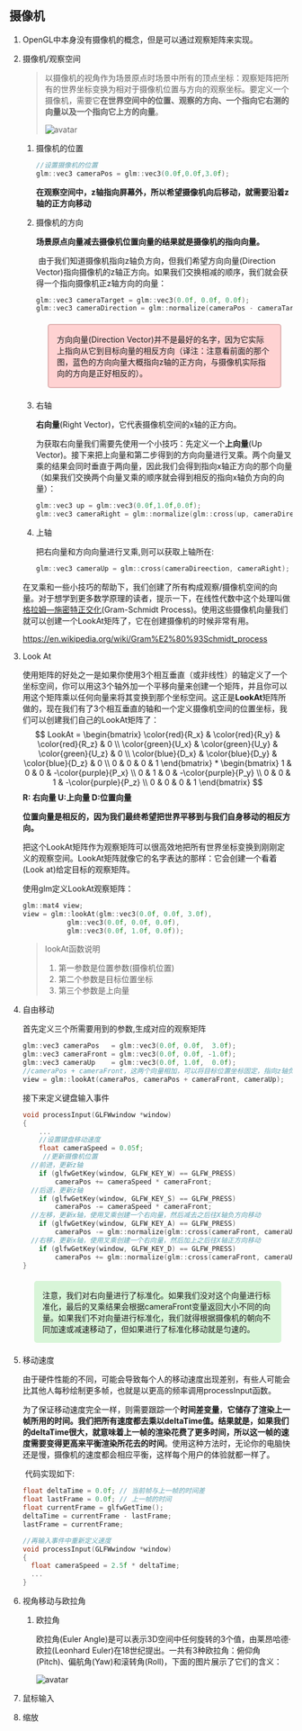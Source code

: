 ## 摄像机

1. OpenGL中本身没有摄像机的概念，但是可以通过观察矩阵来实现。

2. 摄像机/观察空间

   > 以摄像机的视角作为场景原点时场景中所有的顶点坐标：观察矩阵把所有的世界坐标变换为相对于摄像机位置与方向的观察坐标。要定义一个摄像机，需要它**在世界空间中的位置、观察的方向、一个指向它右测的向量以及一个指向它上方的向量**。
   >
   > ![avatar](https://learnopengl-cn.github.io/img/01/09/camera_axes.png)

   1. 摄像机的位置

      ```c++
      //设置摄像机的位置
      glm::vec3 cameraPos = glm::vec3(0.0f,0.0f,3.0f);
      ```

      **在观察空间中，z轴指向屏幕外，所以希望摄像机向后移动，就需要沿着z轴的正方向移动**

   2. 摄像机的方向

      **场景原点向量减去摄像机位置向量的结果就是摄像机的指向向量。**

      ​		由于我们知道摄像机指向z轴负方向，但我们希望方向向量(Direction Vector)指向摄像机的z轴正方向。如果我们交换相减的顺序，我们就会获得一个指向摄像机正z轴方向的向量：

      ```c++
      glm::vec3 cameraTarget = glm::vec3(0.0f, 0.0f, 0.0f);
      glm::vec3 cameraDirection = glm::normalize(cameraPos - cameraTarget);
      ```

      <div style="background-color:#FFD2D2;border: 2px solid #E0B3B3;border-radius:5px;padding:15px;margin:20px">方向向量(Direction Vector)并不是最好的名字，因为它实际上指向从它到目标向量的相反方向（译注：注意看前面的那个图，蓝色的方向向量大概指向z轴的正方向，与摄像机实际指向的方向是正好相反的）。</div>

   3. 右轴

      **右向量**(Right Vector)，它代表摄像机空间的x轴的正方向。

      ​		为获取右向量我们需要先使用一个小技巧：先定义一个**上向量**(Up Vector)。接下来把上向量和第二步得到的方向向量进行叉乘。两个向量叉乘的结果会同时垂直于两向量，因此我们会得到指向x轴正方向的那个向量（如果我们交换两个向量叉乘的顺序就会得到相反的指向x轴负方向的向量）：

      ```c++
      glm::vec3 up = glm::vec3(0.0f,1.0f,0.0f);
      glm::vec3 cameraRight = glm::normalize(glm::cross(up, cameraDirection));
      ```

   4. 上轴

      把右向量和方向向量进行叉乘,则可以获取上轴所在:

      ```c++
      glm::vec3 cameraUp = glm::cross(cameraDireection, cameraRight);
      ```

   在叉乘和一些小技巧的帮助下，我们创建了所有构成观察/摄像机空间的向量。对于想学到更多数学原理的读者，提示一下，在线性代数中这个处理叫做[格拉姆—施密特正交化](http://en.wikipedia.org/wiki/Gram–Schmidt_process)(Gram-Schmidt Process)。使用这些摄像机向量我们就可以创建一个LookAt矩阵了，它在创建摄像机的时候非常有用。

   https://en.wikipedia.org/wiki/Gram%E2%80%93Schmidt_process

3. Look At

   使用矩阵的好处之一是如果你使用3个相互垂直（或非线性）的轴定义了一个坐标空间，你可以用这3个轴外加一个平移向量来创建一个矩阵，并且你可以用这个矩阵乘以任何向量来将其变换到那个坐标空间。这正是**LookAt**矩阵所做的，现在我们有了3个相互垂直的轴和一个定义摄像机空间的位置坐标，我们可以创建我们自己的LookAt矩阵了：
   $$
   LookAt = \begin{bmatrix} \color{red}{R_x} & \color{red}{R_y} & \color{red}{R_z} & 0 \\ \color{green}{U_x} & \color{green}{U_y} & \color{green}{U_z} & 0 \\ \color{blue}{D_x} & \color{blue}{D_y} & \color{blue}{D_z} & 0 \\ 0 & 0 & 0  & 1 \end{bmatrix} * \begin{bmatrix} 1 & 0 & 0 & -\color{purple}{P_x} \\ 0 & 1 & 0 & -\color{purple}{P_y} \\ 0 & 0 & 1 & -\color{purple}{P_z} \\ 0 & 0 & 0  & 1 \end{bmatrix}
   $$
   **R: 右向量   U:上向量 D:位置向量**

   **位置向量是相反的，因为我们最终希望把世界平移到与我们自身移动的相反方向。**

   ​		把这个LookAt矩阵作为观察矩阵可以很高效地把所有世界坐标变换到刚刚定义的观察空间。LookAt矩阵就像它的名字表达的那样：它会创建一个看着(Look at)给定目标的观察矩阵。

   使用glm定义LookAt观察矩阵：

   ```c++
   glm::mat4 view;
   view = glm::lookAt(glm::vec3(0.0f, 0.0f, 3.0f), 
              glm::vec3(0.0f, 0.0f, 0.0f), 
              glm::vec3(0.0f, 1.0f, 0.0f));
   ```

   > lookAt函数说明
   >
   > 1. 第一参数是位置参数(摄像机位置)
   > 2. 第二个参数是目标位置坐标
   > 3. 第三个参数是上向量

4. 自由移动

   首先定义三个所需要用到的参数,生成对应的观察矩阵

   ```c++
   glm::vec3 cameraPos   = glm::vec3(0.0f, 0.0f,  3.0f);
   glm::vec3 cameraFront = glm::vec3(0.0f, 0.0f, -1.0f);
   glm::vec3 cameraUp    = glm::vec3(0.0f, 1.0f,  0.0f);
   //cameraPos + cameraFront，这两个向量相加，可以将目标位置坐标固定，指向z轴负方向。
   view = glm::lookAt(cameraPos, cameraPos + cameraFront, cameraUp);
   ```

   接下来定义键盘输入事件

   ```c++
   void processInput(GLFWwindow *window)
   {
       ...
       //设置键盘移动速度
       float cameraSpeed = 0.05f;
     	//更新摄像机位置
     //前进，更新z轴
       if (glfwGetKey(window, GLFW_KEY_W) == GLFW_PRESS)
           cameraPos += cameraSpeed * cameraFront;
     //后退，更新z轴
       if (glfwGetKey(window, GLFW_KEY_S) == GLFW_PRESS)
           cameraPos -= cameraSpeed * cameraFront;
     //左移，更新x轴，使用叉乘创建一个右向量，然后减去之后往X轴负方向移动
       if (glfwGetKey(window, GLFW_KEY_A) == GLFW_PRESS)
           cameraPos -= glm::normalize(glm::cross(cameraFront, cameraUp)) * cameraSpeed;
     //右移，更新x轴，使用叉乘创建一个右向量，然后加上之后往X轴正方向移动
       if (glfwGetKey(window, GLFW_KEY_D) == GLFW_PRESS)
           cameraPos += glm::normalize(glm::cross(cameraFront, cameraUp)) * cameraSpeed;
   }
   ```

   <div style="background-color:#D8F5D8;boarder: 2px solid #AFDFAF;padding:15px;margin:20px;border-radius:5px">注意，我们对右向量进行了标准化。如果我们没对这个向量进行标准化，最后的叉乘结果会根据cameraFront变量返回大小不同的向量。如果我们不对向量进行标准化，我们就得根据摄像机的朝向不同加速或减速移动了，但如果进行了标准化移动就是匀速的。</div>

5. 移动速度

   ​		由于硬件性能的不同，可能会导致每个人的移动速度出现差别，有些人可能会比其他人每秒绘制更多帧，也就是以更高的频率调用processInput函数。

   ​		为了保证移动速度完全一样，则需要跟踪一个**时间差变量**，**它储存了渲染上一帧所用的时间。我们把所有速度都去乘以deltaTime值。结果就是，如果我们的deltaTime很大，就意味着上一帧的渲染花费了更多时间，所以这一帧的速度需要变得更高来平衡渲染所花去的时间**。使用这种方法时，无论你的电脑快还是慢，摄像机的速度都会相应平衡，这样每个用户的体验就都一样了。

   ​		代码实现如下:

   ```c++
   float deltaTime = 0.0f; // 当前帧与上一帧的时间差
   float lastFrame = 0.0f; // 上一帧的时间
   float currentFrame = glfwGetTime();
   deltaTime = currentFrame - lastFrame;
   lastFrame = currentFrame;
   
   //再输入事件中重新定义速度
   void processInput(GLFWwindow *window)
   {
     float cameraSpeed = 2.5f * deltaTime;
     ...
   }
   ```

   

6. 视角移动与欧拉角

   1. 欧拉角

      欧拉角(Euler Angle)是可以表示3D空间中任何旋转的3个值，由莱昂哈德·欧拉(Leonhard Euler)在18世纪提出。一共有3种欧拉角：俯仰角(Pitch)、偏航角(Yaw)和滚转角(Roll)，下面的图片展示了它们的含义：

      ![avatar](https://learnopengl-cn.github.io/img/01/09/camera_pitch_yaw_roll.png)

      

7. 鼠标输入

8. 缩放